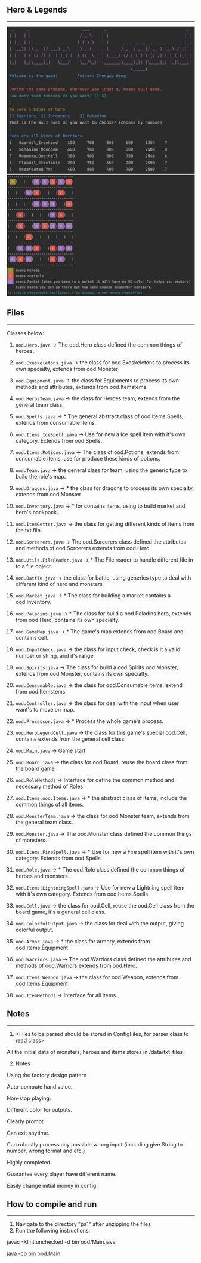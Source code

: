 ## Hero & Legends
---------------------------------------------------------------------------
![image](https://github.com/ZhengxuWangAndy/HeroLegend_Game/blob/main/imgs/Screen%20Shot%202022-12-19%20at%2012.40.37%20AM.png)
![image](https://github.com/ZhengxuWangAndy/HeroLegend_Game/blob/main/imgs/Screen%20Shot%202022-12-19%20at%2012.40.00%20AM.png)
## Files
---------------------------------------------------------------------------
<A brief description of each file and what it does>

Classes below:

1. `ood.Hero.java` ->  The ood.Hero class defined the common things of heroes.
   
2. `ood.Exoskeletons.java` ->  the class for ood.Exoskeletons to process its own specialty, extends from ood.Monster
   
3. `ood.Equipment.java` ->  the class for Equipments to process its own methods and attributes, extends from ood.Itemstems
   
4. `ood.HerosTeam.java` ->  the class for Heroes team, extends from the general team class.
   
5. `ood.Spells.java` -> * The general abstract class of ood.Items.Spells, extends from consumable items.
   
6. `ood.Items.IceSpell.java` ->  Use for new a Ice spell item with it's own category. Extends from ood.Spells.
   
7. `ood.Items.Potions.java` ->  The class of ood.Potions, extends from consumable items, use for produce these kinds of potions.
   
8. `ood.Team.java` ->  the general class for team, using the generic type to build the role's map.
   
9. `ood.Dragons.java` -> * the class for dragons to process its own specialty, extends from ood.Monster
   
10. `ood.Inventory.java` -> * for contains items, using to build market and hero's backpack.
   
11. `ood.ItemGetter.java` ->  the class for getting different kinds of items from the txt file.
   
12. `ood.Sorcerers.java` ->  The ood.Sorcerers class defined the attributes and methods of ood.Sorcerers extends from ood.Hero.
   
13. `ood.Utils.FileReader.java` -> * The File reader to handle different file in to a file object.
   
14. `ood.Battle.java` ->  the class for battle, using generics type to deal with different kind of hero and monsters
   
15. `ood.Market.java` -> * The class for building a market contains a ood.Inventory.
   
16. `ood.Paladins.java` -> * The class for build a ood.Paladins hero, extends from ood.Hero, contains its own specialty.
   
17. `ood.GameMap.java` -> * The game's map extends from ood.Board and contains cell.
   
18. `ood.InputCheck.java` ->  the class for input check, check is it a valid number or string, and it's range.
   
19. `ood.Spirits.java` ->  The class for build a ood.Spirits ood.Monster, extends from ood.Monster, contains its own specialty.
   
20. `ood.Consumable.java` ->  the class for ood.Consumable items, extend from ood.Itemstems
   
21. `ood.Controller.java` ->  the class for deal with the input when user want's to move on map.
   
22. `ood.Processor.java` -> * Process the whole game's process.
   
23. `ood.HeroLegendCell.java` ->  the class for this game's special ood.Cell, contains  extends from the general cell class.
   
24. `ood.Main.java` ->  Game start
   
25. `ood.Board.java` ->  the class for ood.Board, reuse the board class from the board game
   
26. `ood.RoleMethods` -> Interface for define the common method and necessary method of Roles.
   
27. `ood.Items.ood.Items.java` -> * the abstract class of items, include the common things of all items.
   
28. `ood.MonsterTeam.java` ->  the class for ood.Monster team, extends from the general team class.
   
29. `ood.Monster.java` ->  The ood.Monster class defined the common things of monsters.
   
30. `ood.Items.FireSpell.java` -> * Use for new a Fire spell item with it's own category. Extends from ood.Spells.
   
31. `ood.Role.java` -> * The ood.Role class defined the common things of heroes and monsters.
   
32. `ood.Items.LightningSpell.java` ->  Use for new a Lightning spell item with it's own category. Extends from ood.Items.Spells.
   
33. `ood.Cell.java` ->  the class for ood.Cell, reuse the ood.Cell class from the board game, it's a general cell class.
   
34. `ood.ColorfulOutput.java` ->  the class for deal with the output, giving colorful output.
   
35. `ood.Armor.java` -> * the class for armory, extends from ood.Items.Equipment
   
36. `ood.Warriors.java` ->  The ood.Warriors class defined the attributes and methods of ood.Warriors extends from ood.Hero.
   
37. `ood.Items.Weapon.java` ->  the class for ood.Weapon, extends from ood.Items.Equipment

38. `ood.ItemMethods` ->  Interface for all items.



## Notes
---------------------------------------------------------------------------
1. <Files to be parsed should be stored in ConfigFiles, for parser class to
read class>

All the initial data of monsters, heroes and items stores in /data/txt_files


2. Notes

Using the factory design pattern

Auto-compute hand value.

Non-stop playing.

Different color for outputs.

Clearly prompt.

Can exit anytime.

Can robustly process any possible wrong input.(including give String to number, wrong format and etc.) 

Highly completed.

Guarantee every player have different name.

Easily change initial money in config.


## How to compile and run
---------------------------------------------------------------------------
1. Navigate to the directory "pa1" after unzipping the files
2. Run the following instructions:
<Example below>
   javac -Xlint:unchecked -d bin ood/Main.java  

   java -cp bin ood.Main
